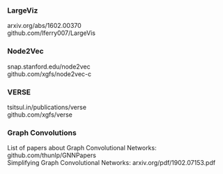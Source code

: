 
### LargeViz
arxiv.org/abs/1602.00370  
github.com/lferry007/LargeVis
### Node2Vec
snap.stanford.edu/node2vec  
github.com/xgfs/node2vec-c
### VERSE
tsitsul.in/publications/verse  
github.com/xgfs/verse
### Graph Convolutions
List of papers about Graph Convolutional Networks: github.com/thunlp/GNNPapers  
Simplifying Graph Convolutional Networks: 
arxiv.org/pdf/1902.07153.pdf

